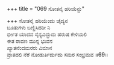 +++
title = "069 ಸೋತನೈ ಹರಿಯೆನ್ದು"

+++
ಸೋತನೈ ಹರಿಯೆಂದು ಚೈದ್ಯನ  
ಬೂತುಗಳು ಬಣ್ಣಿಸಿದರೀ ನಿ  
ರ್ಭೀತ ಯಾದವ ಸೈನ್ಯವಿದ್ದುದು ಹರುಷ ಕೇಳಿಯಲಿ  
ಈತ ರಾವಣ ಮುನ್ನ ಭುವನ  
ಖ್ಯಾತನೆಂದಮರರು ವಿಮಾನ  
ವ್ರಾತದಲಿ ನೆರೆ ನೋಡುರ್ತಿರ್ದುದು ಸಮರ ಸಂಭ್ರಮವ    ॥69॥